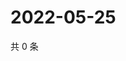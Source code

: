 # 2022-05-25

共 0 条

<!-- BEGIN WEIBO -->
<!-- 最后更新时间 Wed May 25 2022 20:27:04 GMT+0800 (China Standard Time) -->

<!-- END WEIBO -->
